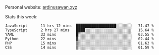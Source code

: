 Personal website: [ardinusawan.xyz](https://ardinusawan.xyz)

Stats this week:
<!--START_SECTION:waka-->

```text
JavaScript      11 hrs 12 mins  ██████████████████░░░░░░░   71.47 %
TypeScript      2 hrs 27 mins   ████░░░░░░░░░░░░░░░░░░░░░   15.64 %
YAML            33 mins         █░░░░░░░░░░░░░░░░░░░░░░░░   03.55 %
Python          22 mins         ▓░░░░░░░░░░░░░░░░░░░░░░░░   02.44 %
PHP             15 mins         ▒░░░░░░░░░░░░░░░░░░░░░░░░   01.63 %
CSS             14 mins         ▒░░░░░░░░░░░░░░░░░░░░░░░░   01.59 %
```

<!--END_SECTION:waka-->
